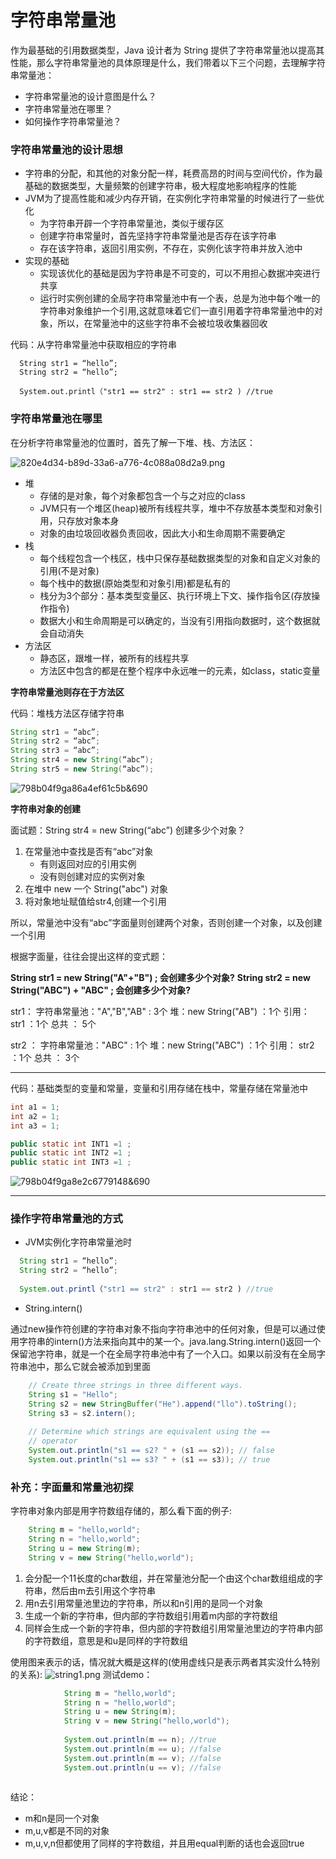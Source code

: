 # 字符串常量池

作为最基础的引用数据类型，Java 设计者为 String 提供了字符串常量池以提高其性能，那么字符串常量池的具体原理是什么，我们带着以下三个问题，去理解字符串常量池：

- 字符串常量池的设计意图是什么？
- 字符串常量池在哪里？
- 如何操作字符串常量池？

### 字符串常量池的设计思想

- 字符串的分配，和其他的对象分配一样，耗费高昂的时间与空间代价，作为最基础的数据类型，大量频繁的创建字符串，极大程度地影响程序的性能
- JVM为了提高性能和减少内存开销，在实例化字符串常量的时候进行了一些优化
  - 为字符串开辟一个字符串常量池，类似于缓存区
  - 创建字符串常量时，首先坚持字符串常量池是否存在该字符串
  - 存在该字符串，返回引用实例，不存在，实例化该字符串并放入池中
- 实现的基础
  - 实现该优化的基础是因为字符串是不可变的，可以不用担心数据冲突进行共享
  - 运行时实例创建的全局字符串常量池中有一个表，总是为池中每个唯一的字符串对象维护一个引用,这就意味着它们一直引用着字符串常量池中的对象，所以，在常量池中的这些字符串不会被垃圾收集器回收

代码：从字符串常量池中获取相应的字符串

```
  String str1 = “hello”;
  String str2 = “hello”;
  
  System.out.printl（"str1 == str2" : str1 == str2 ) //true 
```

### 字符串常量池在哪里

在分析字符串常量池的位置时，首先了解一下堆、栈、方法区：

![820e4d34-b89d-33a6-a776-4c088a08d2a9.png](https://segmentfault.com/img/bVPR40?w=551&h=323)

- 堆
  - 存储的是对象，每个对象都包含一个与之对应的class
  - JVM只有一个堆区(heap)被所有线程共享，堆中不存放基本类型和对象引用，只存放对象本身
  - 对象的由垃圾回收器负责回收，因此大小和生命周期不需要确定
- 栈
  - 每个线程包含一个栈区，栈中只保存基础数据类型的对象和自定义对象的引用(不是对象)
  - 每个栈中的数据(原始类型和对象引用)都是私有的
  - 栈分为3个部分：基本类型变量区、执行环境上下文、操作指令区(存放操作指令)
  - 数据大小和生命周期是可以确定的，当没有引用指向数据时，这个数据就会自动消失
- 方法区
  - 静态区，跟堆一样，被所有的线程共享
  - 方法区中包含的都是在整个程序中永远唯一的元素，如class，static变量

**字符串常量池则存在于方法区**

代码：堆栈方法区存储字符串

```java
String str1 = “abc”;
String str2 = “abc”;
String str3 = “abc”;
String str4 = new String(“abc”);
String str5 = new String(“abc”);
```

![798b04f9ga86a4ef61c5b&690](https://segmentfault.com/img/bVPR6M?w=553&h=322)

**字符串对象的创建**

面试题：String str4 = new String(“abc”) 创建多少个对象？

1. 在常量池中查找是否有“abc”对象
   - 有则返回对应的引用实例
   - 没有则创建对应的实例对象
2. 在堆中 new 一个 String("abc") 对象
3. 将对象地址赋值给str4,创建一个引用

所以，常量池中没有“abc”字面量则创建两个对象，否则创建一个对象，以及创建一个引用

根据字面量，往往会提出这样的变式题：

**String str1 = new String("A"+"B") ; 会创建多少个对象?** 
**String str2 = new String("ABC") + "ABC" ; 会创建多少个对象?**

str1：
字符串常量池："A","B","AB" : 3个
堆：new String("AB") ：1个
引用： str1 ：1个
总共 ： 5个

str2 ：
字符串常量池："ABC" : 1个
堆：new String("ABC") ：1个
引用： str2 ：1个
总共 ： 3个

------

代码：基础类型的变量和常量，变量和引用存储在栈中，常量存储在常量池中

```java
int a1 = 1;
int a2 = 1;
int a3 = 1;

public static int INT1 =1 ;
public static int INT2 =1 ;
public static int INT3 =1 ;
```

![798b04f9ga8e2c6779148&690](https://segmentfault.com/img/bVPR7S?w=506&h=268)

------

### 操作字符串常量池的方式

- JVM实例化字符串常量池时

```java
  String str1 = “hello”;
  String str2 = “hello”;
  
  System.out.printl（"str1 == str2" : str1 == str2 ) //true
```

- String.intern()

通过new操作符创建的字符串对象不指向字符串池中的任何对象，但是可以通过使用字符串的intern()方法来指向其中的某一个。java.lang.String.intern()返回一个保留池字符串，就是一个在全局字符串池中有了一个入口。如果以前没有在全局字符串池中，那么它就会被添加到里面

```java
	// Create three strings in three different ways.
    String s1 = "Hello";
    String s2 = new StringBuffer("He").append("llo").toString();
    String s3 = s2.intern();
 
    // Determine which strings are equivalent using the ==
    // operator
    System.out.println("s1 == s2? " + (s1 == s2)); // false
    System.out.println("s1 == s3? " + (s1 == s3)); // true
```

### 补充：字面量和常量池初探

字符串对象内部是用字符数组存储的，那么看下面的例子:

```java
    String m = "hello,world";
    String n = "hello,world";
    String u = new String(m);
    String v = new String("hello,world");
```

1. 会分配一个11长度的char数组，并在常量池分配一个由这个char数组组成的字符串，然后由m去引用这个字符串
2. 用n去引用常量池里边的字符串，所以和n引用的是同一个对象
3. 生成一个新的字符串，但内部的字符数组引用着m内部的字符数组
4. 同样会生成一个新的字符串，但内部的字符数组引用常量池里边的字符串内部的字符数组，意思是和u是同样的字符数组

使用图来表示的话，情况就大概是这样的(使用虚线只是表示两者其实没什么特别的关系):
![string1.png](https://segmentfault.com/img/bVPExS?w=414&h=265)
测试demo：

```java
            String m = "hello,world";
            String n = "hello,world";
            String u = new String(m);
            String v = new String("hello,world");
            
            System.out.println(m == n); //true 
            System.out.println(m == u); //false
            System.out.println(m == v); //false
            System.out.println(u == v); //false 
    
```

结论：

- m和n是同一个对象
- m,u,v都是不同的对象
- m,u,v,n但都使用了同样的字符数组，并且用equal判断的话也会返回true